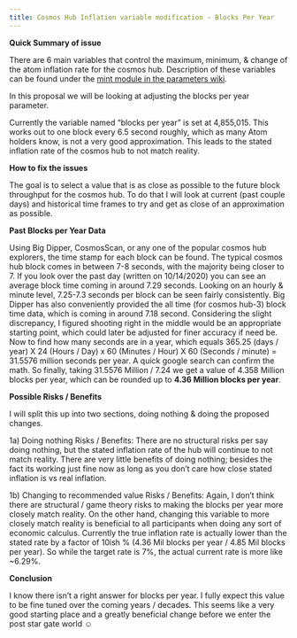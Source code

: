 ```yaml
---
title: Cosmos Hub Inflation variable modification - Blocks Per Year
---
```


<!-- markdown-link-check-disable -->

**Quick Summary of issue**

There are 6 main variables that control the maximum, minimum, & change of the
atom inflation rate for the cosmos hub. Description of these variables can be
found under the [mint module in the parameters
wiki](https://github.com/cosmos/governance/blob/master/params-change/Mint.md).

In this proposal we will be looking at adjusting the blocks per year parameter.

Currently the variable named “blocks per year” is set at 4,855,015. This works
out to one block every 6.5 second roughly, which as many Atom holders know, is
not a very good approximation. This leads to the stated inflation rate of the
cosmos hub to not match reality.

**How to fix the issues**

The goal is to select a value that is as close as possible to the future block
throughput for the cosmos hub. To do that I will look at current (past couple
days) and historical time frames to try and get as close of an approximation as
possible.

**Past Blocks per Year Data**

Using Big Dipper, CosmosScan, or any one of the popular cosmos hub explorers,
the time stamp for each block can be found. The typical cosmos hub block comes
in between 7-8 seconds, with the majority being closer to 7. If you look over
the past day (written on 10/14/2020) you can see an average block time coming in
around 7.29 seconds. Looking on an hourly & minute level, 7.25-7.3 seconds per
block can be seen fairly consistently. Big Dipper has also conveniently provided
the all time (for cosmos hub-3) block time data, which is coming in around 7.18
second. Considering the slight discrepancy, I figured shooting right in the
middle would be an appropriate starting point, which could later be adjusted for
finer accuracy if need be. Now to find how many seconds are in a year, which
equals 365.25 (days / year) X 24 (Hours / Day) x 60 (Minutes / Hour) X 60
(Seconds / minute) = 31.5576 million seconds per year. A quick google search can
confirm the math. So finally, taking 31.5576 Million / 7.24 we get a value of
4.358 Million blocks per year, which can be rounded up to **4.36 Million blocks
per year**.

**Possible Risks / Benefits**

I will split this up into two sections, doing nothing & doing the proposed
changes.

1a) Doing nothing Risks / Benefits: There are no structural risks per say doing
nothing, but the stated inflation rate of the hub will continue to not match
reality. There are very little benefits of doing nothing; besides the fact its
working just fine now as long as you don’t care how close stated inflation is vs
real inflation.

1b) Changing to recommended value Risks / Benefits: Again, I don’t think there
are structural / game theory risks to making the blocks per year more closely
match reality. On the other hand, changing this variable to more closely match
reality is beneficial to all participants when doing any sort of economic
calculus. Currently the true inflation rate is actually lower than the stated
rate by a factor of 10ish % (4.36 Mil blocks per year / 4.85 Mil blocks per
year). So while the target rate is 7%, the actual current rate is more like
~6.29%.

**Conclusion**

I know there isn’t a right answer for blocks per year. I fully expect this value
to be fine tuned over the coming years / decades. This seems like a very good
starting place and a greatly beneficial change before we enter the post star
gate world ☺

<!-- markdown-link-check-enable -->
